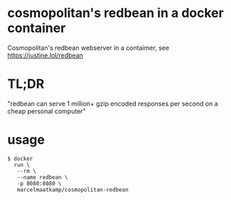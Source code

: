 # cosmopolitan's redbean in a docker container
Cosmopolitan's redbean webserver in a contaimer, see https://justine.lol/redbean

# TL;DR
"redbean can serve 1 million+ gzip encoded responses per second on a cheap personal computer"

# usage
```
$ docker 
  run \
   --rm \
   --name redbean \
   -p 8080:8080 \
   marcelmaatkamp/cosmopolitan-redbean
```
